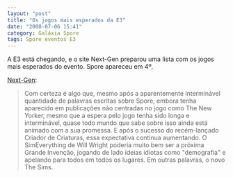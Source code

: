 ```yaml
---
layout: "post"
title: "Os jogos mais esperados da E3"
date: "2008-07-06 15:41"
category: Galáxia Spore
tags: Spore eventos E3
---
```

A E3 está chegando, e o site Next-Gen preparou uma lista com os jogos mais esperados do evento. Spore apareceu em 4º.

[Next-Gen](http://www.next-gen.biz/index.php?option=com_content&task=view&id=11227&Itemid=2&limit=1&limitstart=2):

> Com certeza é algo que, mesmo após a aparentemente interminável quantidade de palavras escritas sobre Spore, embora tenha aparecido em publicações não centradas no jogo como The New Yorker, mesmo que a espera pelo jogo tenha sido longa e interminável, quase todo mundo que sabe sobre isso ainda está animado com a sua promessa. E após o sucesso do recém-lançado Criador de Criaturas, essa expectativa continua aumentando. O SimEverything de Will Wright poderia muito bem ser a próxima Grande Invenção, jogando de lado ideias idiotas como "demografia" e apelando para todos em todos os lugares. Em outras palavras, o novo The Sims.
